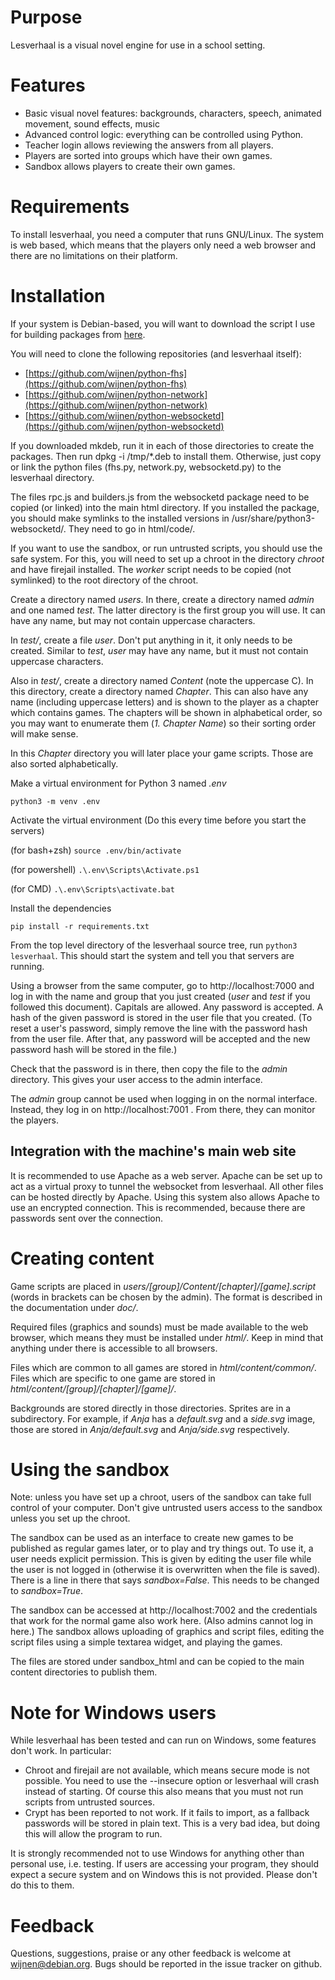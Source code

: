 # Purpose
Lesverhaal is a visual novel engine for use in a school setting.

# Features

  - Basic visual novel features: backgrounds, characters, speech, animated movement, sound effects, music
  - Advanced control logic: everything can be controlled using Python.
  - Teacher login allows reviewing the answers from all players.
  - Players are sorted into groups which have their own games.
  - Sandbox allows players to create their own games.

# Requirements
To install lesverhaal, you need a computer that runs GNU/Linux. The system is
web based, which means that the players only need a web browser and there are
no limitations on their platform.

# Installation
If your system is Debian-based, you will want to download the script I use for
building packages from [here](https://people.debian.org/~wijnen/mkdeb).

You will need to clone the following repositories (and lesverhaal itself):

  - [https://github.com/wijnen/python-fhs](https://github.com/wijnen/python-fhs)
  - [https://github.com/wijnen/python-network](https://github.com/wijnen/python-network)
  - [https://github.com/wijnen/python-websocketd](https://github.com/wijnen/python-websocketd)

If you downloaded mkdeb, run it in each of those directories to create the
packages. Then run dpkg -i /tmp/\*.deb to install them. Otherwise, just copy or
link the python files (fhs.py, network.py, websocketd.py) to the lesverhaal
directory.

The files rpc.js and builders.js from the websocketd package need to be copied
(or linked) into the main html directory. If you installed the package, you should
make symlinks to the installed versions in /usr/share/python3-websocketd/. They
need to go in html/code/.

If you want to use the sandbox, or run untrusted scripts, you should use the
safe system. For this, you will need to set up a chroot in the directory
*chroot* and have firejail installed. The *worker* script needs to be copied
(not symlinked) to the root directory of the chroot.

Create a directory named *users*. In there, create a directory named *admin*
and one named *test*. The latter directory is the first group you will use. It
can have any name, but may not contain uppercase characters.

In *test/*, create a file *user*. Don't put anything in it, it only needs to be
created. Similar to *test*, *user* may have any name, but it must not contain
uppercase characters.

Also in *test/*, create a directory named *Content* (note the uppercase C). In
this directory, create a directory named *Chapter*. This can also have any name
(including uppercase letters) and is shown to the player as a chapter which
contains games. The chapters will be shown in alphabetical order, so you may
want to enumerate them (*1. Chapter Name*) so their sorting order will make
sense.

In this *Chapter* directory you will later place your game scripts. Those are
also sorted alphabetically.

Make a virtual environment for Python 3 named *.env*

```python3 -m venv .env```

Activate the virtual environment (Do this every time before you start the servers)

(for bash+zsh) ```source .env/bin/activate```

(for powershell) ```.\.env\Scripts\Activate.ps1```

(for CMD) ```.\.env\Scripts\activate.bat```

Install the dependencies

```pip install -r requirements.txt```


From the top level directory of the lesverhaal source tree, run ```python3 lesverhaal```.
This should start the system and tell you that servers are running.

Using a browser from the same computer, go to http://localhost:7000 and log in
with the name and group that you just created (*user* and *test* if you
followed this document). Capitals are allowed. Any password is accepted. A hash
of the given password is stored in the user file that you created. (To reset a
user's password, simply remove the line with the password hash from the user
file. After that, any password will be accepted and the new password hash will
be stored in the file.)

Check that the password is in there, then copy the file to the *admin*
directory. This gives your user access to the admin interface.

The *admin* group cannot be used when logging in on the normal interface.
Instead, they log in on http://localhost:7001 .  From there, they can monitor
the players.

## Integration with the machine's main web site
It is recommended to use Apache as a web server. Apache can be set up to act as
a virtual proxy to tunnel the websocket from lesverhaal. All other files can be
hosted directly by Apache. Using this system also allows Apache to use an
encrypted connection. This is recommended, because there are passwords sent
over the connection.

# Creating content
Game scripts are placed in *users/[group]/Content/[chapter]/[game].script*
(words in brackets can be chosen by the admin). The format is described in the
documentation under *doc/*.

Required files (graphics and sounds) must be made available to the web browser,
which means they must be installed under *html/*. Keep in mind that anything
under there is accessible to all browsers.

Files which are common to all games are stored in *html/content/common/*. Files
which are specific to one game are stored in
*html/content/[group]/[chapter]/[game]/*.

Backgrounds are stored directly in those directories. Sprites are in a
subdirectory. For example, if *Anja* has a *default.svg* and a *side.svg*
image, those are stored in *Anja/default.svg* and *Anja/side.svg* respectively.

# Using the sandbox
Note: unless you have set up a chroot, users of the sandbox can take full
control of your computer. Don't give untrusted users access to the sandbox
unless you set up the chroot.

The sandbox can be used as an interface to create new games to be published as
regular games later, or to play and try things out. To use it, a user needs
explicit permission. This is given by editing the user file while the user is
not logged in (otherwise it is overwritten when the file is saved). There is a
line in there that says *sandbox=False*. This needs to be changed to
*sandbox=True*.

The sandbox can be accessed at http://localhost:7002 and the credentials that
work for the normal game also work here. (Also admins cannot log in here.) The
sandbox allows uploading of graphics and script files, editing the script files
using a simple textarea widget, and playing the games.

The files are stored under sandbox\_html and can be copied to the main content
directories to publish them.

# Note for Windows users
While lesverhaal has been tested and can run on Windows, some features don't
work. In particular:

  - Chroot and firejail are not available, which means secure mode is not possible. You need to use the --insecure option or lesverhaal will crash instead of starting. Of course this also means that you must not run scripts from untrusted sources.
  - Crypt has been reported to not work. If it fails to import, as a fallback passwords will be stored in plain text. This is a very bad idea, but doing this will allow the program to run.

It is strongly recommended not to use Windows for anything other than personal
use, i.e. testing. If users are accessing your program, they should expect a
secure system and on Windows this is not provided. Please don't do this to
them.

# Feedback
Questions, suggestions, praise or any other feedback is welcome at
[wijnen@debian.org](mailto:wijnen@debian.org). Bugs should be reported in the
issue tracker on github.
